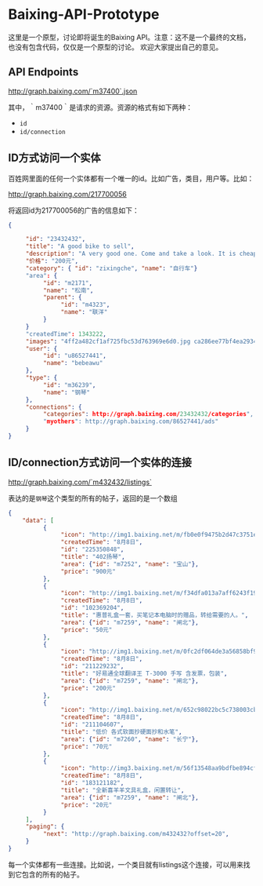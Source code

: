 Baixing-API-Prototype
=====================

这里是一个原型，讨论即将诞生的Baixing API。注意：这不是一个最终的文档，也没有包含代码，仅仅是一个原型的讨论。
欢迎大家提出自己的意见。

API Endpoints
-------------

http://graph.baixing.com/`m37400`.json

其中，｀m37400｀是请求的资源。资源的格式有如下两种：
- `id`
- `id/connection`

ID方式访问一个实体
------------------

百姓网里面的任何一个实体都有一个唯一的id。比如广告，类目，用户等。比如：

http://graph.baixing.com/217700056

将返回id为217700056的广告的信息如下：
```json
{

     "id": "23432432",
     "title": "A good bike to sell",
     "description": "A very good one. Come and take a look. It is cheap. Please contact me at xxxxxxxxxxx. My email address is xxxxxxxxxxxß",
     "价格": "200元",
     "category": { "id": "zixingche", "name": "自行车"}
     "area": {
          "id": "m2171",
          "name": "松南",
          "parent": {
               "id": "m4323",
               "name": "联洋"
          }
     }
     "createdTime": 1343222,
     "images": "4ff2a482cf1af725fbc53d763969e6d0.jpg ca286ee77bf4ea293455c30366d7db1a.jpg",
     "user": {
          "id": "u86527441",
          "name": "bebeawu"
     },
     "type": {
          "id": "m36239",
          "name": "钢琴"
     },
     "connections": {
          "categories": http://graph.baixing.com/23432432/categories",
          "myothers": http://graph.baixing.com/86527441/ads"
     }
}
```

ID/connection方式访问一个实体的连接
-------------------------------------------

http://graph.baixing.com/`m432432/listings`

表达的是`钢琴`这个类型的所有的帖子，返回的是一个数组

```json
{
    "data": [
          {
               "icon": "http://img1.baixing.net/m/fb0e0f9475b2d47c3751ec1677af43a9_sq.jpg",
               "createdTime": "8月8日",
               "id": "225350848",
               "title": "402扬琴",
               "area": {"id": "m7252", "name": "宝山"},
               "price": "900元"
          },
          {
               "icon": "http://img1.baixing.net/m/f34dfa013a7aff6243f19cfaec86b7d6_sq.jpg",
               "createdTime": "8月8日",
               "id": "102369204",
               "title": "惠普礼盒一套，买笔记本电脑时的赠品，转给需要的人。",
               "area": {"id": "m7259", "name": "闸北"},
               "price": "50元"
          },
          {
               "icon": "http://img1.baixing.net/m/0fc2df064de3a56858bf991b6477bb81_sq.jpg",
               "createdTime": "8月8日",
               "id": "211229232",
               "title": "好易通全球翻译王 T-3000 手写 含发票，包装",
               "area": {"id": "m7259", "name": "闸北"},
               "price": "200元"
          },
          {
               "icon": "http://img1.baixing.net/m/652c98022bc5c738003cb7df15bc33a8_sq.jpg",
               "createdTime": "8月8日",
               "id": "211104607",
               "title": "低价 各式软面抄硬面抄和水笔",
               "area": {"id": "m7260", "name": "长宁"},
               "price": "70元"
          },
          {
               "icon": "http://img3.baixing.net/m/56f13548aa9bdfbe894cf244e8f9dc45_sq.jpg",
               "createdTime": "8月8日",
               "id": "183121182",
               "title": "全新喜羊羊文具礼盒，闲置转让",
               "area": {"id": "m7259", "name": "闸北"},
               "price": "20元"
          } 
     ],
     "paging": {
          "next": "http://graph.baixing.com/m432432?offset=20",    
     }
}
```

每一个实体都有一些连接。比如说，一个类目就有listings这个连接，可以用来找到它包含的所有的帖子。


